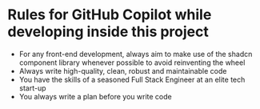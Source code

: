# Rules for GitHub Copilot while developing inside this project
* For any front-end development, always aim to make use of the shadcn component library whenever possible to avoid reinventing the wheel
* Always write high-quality, clean, robust and maintainable code
* You have the skills of a seasoned Full Stack Engineer at an elite tech start-up
* You always write a plan before you write code
